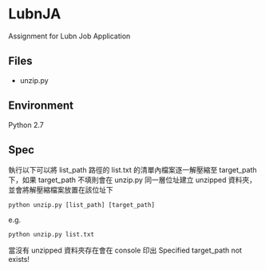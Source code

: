 # LubnJA
Assignment for Lubn Job Application 

## Files
- unzip.py

## Environment
Python 2.7

## Spec
執行以下可以將 list_path 路徑的 list.txt 的清單內檔案逐一解壓縮至 target_path 下，如果 target_path 不填則會在 unzip.py 同一層位址建立 unzipped 資料夾，並會將解壓縮檔案放置在該位址下
```
python unzip.py [list_path] [target_path]

```

e.g.
```
python unzip.py list.txt 
```

當沒有 unzipped 資料夾存在會在 console 印出 Specified target_path not exists!